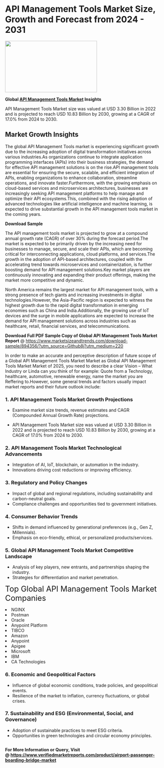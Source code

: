 <H1>API Management Tools Market Size, Growth and Forecast from 2024 - 2031</H1><img class="aligncenter size-medium wp-image-584254" src="https://thirdeyenews.in/wp-content/uploads/2024/09/Global-Market-Research-300x168.jpeg" alt="" width="300" height="168" /><p><strong>Global&nbsp;<a href="https://www.marketsizeandtrends.com/download-sample/894356/?utm_source=Github8j?utm_medium=220">API Management Tools Market</a> Insights</strong></p><p>API Management Tools Market size was valued at USD 3.30 Billion in 2022 and is projected to reach USD 10.83 Billion by 2030, growing at a CAGR of 17.0% from 2024 to 2030.</p><p><h2>Market Growth Insights</h2> <p>The global API Management Tools market is experiencing significant growth due to the increasing adoption of digital transformation initiatives across various industries.As organizations continue to integrate application programming interfaces (APIs) into their business strategies, the demand for effective API management solutions is on the rise.API management tools are essential for ensuring the secure, scalable, and efficient integration of APIs, enabling organizations to enhance collaboration, streamline operations, and innovate faster.Furthermore, with the growing emphasis on cloud-based services and microservices architectures, businesses are increasingly seeking API management platforms to help manage and optimize their API ecosystems.This, combined with the rising adoption of advanced technologies like artificial intelligence and machine learning, is expected to drive substantial growth in the API management tools market in the coming years.</p> <p><strong>Download Sample</strong></p> <p>The API management tools market is projected to grow at a compound annual growth rate (CAGR) of over 30% during the forecast period.The market is expected to be primarily driven by the increasing need for businesses to manage, secure, and scale their APIs, which are becoming critical for interconnecting applications, cloud platforms, and services.The growth in the adoption of API-based architectures, coupled with the accelerating trend towards microservices and containerization, is further boosting demand for API management solutions.Key market players are continuously innovating and expanding their product offerings, making the market more competitive and dynamic.</p> <p>North America remains the largest market for API management tools, with a strong presence of tech giants and increasing investments in digital technologies.However, the Asia-Pacific region is expected to witness the highest growth due to the rapid digital transformation in emerging economies such as China and India.Additionally, the growing use of IoT devices and the surge in mobile applications are expected to increase the demand for API management solutions across industries such as healthcare, retail, financial services, and telecommunications.</p> <p><span class=""><strong>Download Full PDF Sample Copy of Global API Management Tools Market Report</strong> @ <a href="https://www.marketsizeandtrends.com/download-sample/894356/?utm_source=Github8j?utm_medium=220" target="_blank">https://www.marketsizeandtrends.com/download-sample/894356/?utm_source=Github8j?utm_medium=220</a></span></p><p>In order to make an accurate and perceptive description of future scope of a Global&nbsp;API Management Tools Market Market as Global&nbsp;API Management Tools Market Market of 2025, you need to describe a clear Vision &ndash; What Industry or Linda can you think of for example: Quote from a Technology, healthcare, automotive, renewable energy, name the market you are Reffering to.However, some general trends and factors usually impact market reports and their future outlook include:</p><h3>1.&nbsp;<strong>API Management Tools Market Growth Projections</strong></h3><ul><li>Examine market size trends, revenue estimates and CAGR (Compounded Annual Growth Rate) projections.</li><li><p>API Management Tools Market size was valued at USD 3.30 Billion in 2022 and is projected to reach USD 10.83 Billion by 2030, growing at a CAGR of 17.0% from 2024 to 2030.</p></li></ul><h3>2.&nbsp;<strong>API Management Tools Market Technological Advancements</strong></h3><ul><li>Integration of AI, IoT, blockchain, or automation in the industry.</li><li>Innovations driving cost reductions or improving efficiency.</li></ul><h3>3.&nbsp;<strong>Regulatory and Policy Changes</strong></h3><ul><li>Impact of global and regional regulations, including sustainability and carbon-neutral goals.</li><li>Compliance challenges and opportunities tied to government initiatives.</li></ul><h3>4.&nbsp;<strong>Consumer Behavior Trends</strong></h3><ul><li>Shifts in demand influenced by generational preferences (e.g., Gen Z, Millennials).</li><li>Emphasis on eco-friendly, ethical, or personalized products/services.</li></ul><h3>5.&nbsp;<strong>Global API Management Tools Market Competitive Landscape</strong></h3><ul><li>Analysis of key players, new entrants, and partnerships shaping the industry.</li><li>Strategies for differentiation and market penetration.</li></ul><p data-pm-slice="1 1 []"><span style="color: inherit; font-family: inherit; font-size: 25px;">Top Global API Management Tools Market Companies</span></p><div class="" data-test-id=""><p><li>NGINX</li><li> Postman</li><li> Oracle</li><li> Anypoint Platform</li><li> TIBCO</li><li> Amazon</li><li> Anypoint</li><li> Apigee</li><li> Microsoft</li><li> IBM</li><li> CA Technologies</li></p></div><h3>6.&nbsp;<strong>Economic and Geopolitical Factors</strong></h3><ul><li>Influence of global economic conditions, trade policies, and geopolitical events.</li><li>Resilience of the market to inflation, currency fluctuations, or global crises.</li></ul><h3>7.&nbsp;<strong>Sustainability and ESG (Environmental, Social, and Governance)</strong></h3><ul><li>Adoption of sustainable practices to meet ESG criteria.</li><li>Opportunities in green technologies and circular economy principles.</li></ul><h2><strong style="font-size: 14px;">For More Information or Query, Visit @&nbsp;</strong><a style="background-color: #ffffff; font-size: 14px;" href="https://www.marketsizeandtrends.com/report/api-management-tools-market-/" target="_blank">https://www.verifiedmarketreports.com/product/airport-passenger-boarding-bridge-market</a></h2>